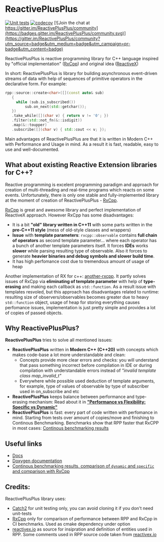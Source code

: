 # ReactivePlusPlus
[![Unit tests](https://github.com/victimsnino/ReactivePlusPlus/actions/workflows/Tests.yml/badge.svg?branch=main)](https://github.com/victimsnino/ReactivePlusPlus/actions/workflows/Tests.yml) 
[![codecov](https://codecov.io/gh/victimsnino/ReactivePlusPlus/branch/main/graph/badge.svg?token=INEHPRF18E)](https://codecov.io/gh/victimsnino/ReactivePlusPlus) [![Join the chat at https://gitter.im/ReactivePlusPlus/community](https://badges.gitter.im/ReactivePlusPlus/community.svg)](https://gitter.im/ReactivePlusPlus/community?utm_source=badge&utm_medium=badge&utm_campaign=pr-badge&utm_content=badge)

ReactivePlusPlus is reactive programming library for C++ language inspired by "official implementation" ([RxCpp](https://github.com/ReactiveX/RxCpp)) and original idea ([ReactiveX](https://reactivex.io/))

In short: ReactivePlusPlus is library for building asynchronous event-driven streams of data with help of sequences of primitive operators in the declarative form. For example:
```cpp
rpp::source::create<char>([](const auto& sub)
   {
     while (sub.is_subscribed())
         sub.on_next(std::getchar());
   })
   .take_while([](char v) { return v != '0'; })
   .filter(std::not_fn(&::isdigit))
   .map(&::toupper)
   .subscribe([](char v) { std::cout << v; });
```


Main advantages of ReactivePlusPlus are that it is written in Modern C++ with Performance and Usage in mind. As a result it is fast, readable, easy to use and well-documented.

## What about existing Reactive Extension libraries for C++?

Reactive programming is excelent programming paradigm and approach for creation of multi-threading and real-time programs which reacts on some events. Unfortunately, there is only one stable and fully-implemented library at the moment of creation of ReactivePlusPlus - [RxCpp](https://github.com/ReactiveX/RxCpp). 

[RxCpp](https://github.com/ReactiveX/RxCpp) is great and awesome library and perfect implementation of ReactiveX approach. However RxCpp has some disadvantages:
- It is a bit **"old" library written in C++11** with some parts written in the **pre-C++11 style** (mess of old-style classes and wrappers)
- **Issue** with **template parameters**:  `rxcpp::observable` contains **full chain of operators** as second template parameter... where each operator has a bunch of another template parameters itself. It forces **IDEs** works **slower** while parsing resulting type of observable. Also it forces to generate **heavier binaries and debug symbols and slower build time**.
- It has high perfomance cost due to tremendous amount of usage of heap

Another implementation of RX for c++: [another-rxcpp](https://github.com/CODIANZ/another-rxcpp). It partly solves issues of RxCpp via **eliminating of template parameter**  with help of **type-erasing** and making each callback as `std::function`. As a result issue with templates resvoled, but this approach has disadvantages related to runtime: resulting size of observers/observables becomes greater due to heavy `std::function` object, usage of heap for storing everything causes perfomance issues, implementation is just pretty simple and provides a lot of copies of passed objects.

## Why ReactivePlusPlus?

**ReactivePlusPlus** tries to solve all mentioned issues:
- **ReactivePlusPlus** written in **Modern C++ (C++20)** with concepts which makes code-base a lot more understandable and clean:
   - Concepts provide more clear errors and checks: you will understand that pass something incorrect before compilation in IDE or during compilation with understandable errors instead of _"invalid template class map_invalid_t"_
   - Everywhere while possible used deduction of template arguments, for example, type of values of observable by type of subscriber used in on_subscribe and etc
- **ReactivePlusPlus** keeps balance between performance and type-erasing mechanism: Read about it in  [**"Performance vs Flexibility: Specific vs Dynamic"**](./docs/Specific%20vs%20Dynamic.md)
- **ReactivePlusPlus** is fast: every part of code written with perfomance in mind. Starting from tests over amount of copies/move and finishing to Continous Benchmarking. Benchmarks show that RPP faster that RxCPP in most cases: [Continous benchmarking results](https://victimsnino.github.io/ReactivePlusPlus/benchmark)

## Useful links
- [Docs](https://github.com/victimsnino/ReactivePlusPlus/tree/main/docs/Readme.md)
- [Doxygen documentation](https://victimsnino.github.io/ReactivePlusPlus/docs/html/index.html)
- [Continous benchmarking results, comparison of `dynamic` and `specific` and comparison with RxCpp](https://victimsnino.github.io/ReactivePlusPlus/benchmark)

## Credits:
ReactivePlusPlus library uses:
- [Catch2](https://github.com/catchorg/Catch2) for unit testing only, you can avoid cloning it if you don't need unit-tests
- [RxCpp](https://github.com/ReactiveX/RxCpp) only for comparison of performance between RPP and RxCpp in CI benchmarks. Used as cmake dependency under option
- [reactivex.io](https://reactivex.io) as source for insipration and definition of entities used in RPP. Some comments used in RPP source code taken from [reactivex.io](https://reactivex.io)


